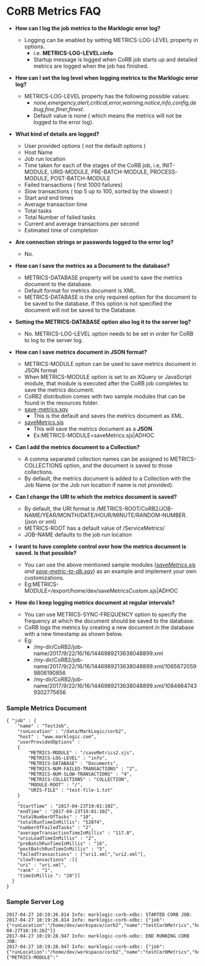 # CoRB Metrics FAQ

* **How can I log the job metrics to the Marklogic error log?**
    * Logging can be enabled by setting METRICS-LOG-LEVEL property in options.
        + i.e. **METRICS-LOG-LEVEL=info**
        + Startup message is logged when CoRB job starts up and detailed metrics are logged when the job has finished.
* **How can I set the log level when logging metrics to the Marklogic error log?**
    * METRICS-LOG-LEVEL property has the following possible values:
      +  *none,emergency,alert,critical,error,warning,notice,info,config,debug,fine,finer,finest.*
      + Default value is none ( which means the metrics will not be logged to the error log).
* **What kind of details are logged?**
    * User provided options ( not the default options )
    * Host Name
    * Job run location 
    * Time taken for each of the stages of the CoRB job, i.e, INIT-MODULE, URIS-MODULE, PRE-BATCH-MODULE, PROCESS-MODULE, POST-BATCH-MODULE
    * Failed transactions ( first 1000 failures)
    * Slow transactions ( top 5 up to 100, sorted by the slowest )
    * Start and end times
    * Average transaction time
    * Total tasks 
    * Total Number of failed tasks
    * Current and average transactions per second
    * Estimated time of completion
* **Are connection strings or passwords logged to the error log?**
    * No. 
* **How can I save the metrics as a Document to the database?**
    * METRICS-DATABASE property will be used to save the metrics document to the database.
    * Default format for metrics document is XML.
    * METRICS-DATABASE is the only required option for the document to be saved to the database. If this option is not specified the document will not be saved to the Database.
* **Setting the METRICS-DATABASE option also log it to the server log?**
    * No. METRICS-LOG-LEVEL option needs to be set in order for CoRB to log to the server log.
* **How can I save metrics document in JSON format?**
   * METRICS-MODULE option can be used to save metrics document in JSON format
   * When METRICS-MODULE option is set to an XQuery or JavaScript module, that module is executed after the CoRB job completes to save the metrics document.
   * CoRB2 distribution comes with two sample modules that can be found in the resources folder.
    + [save-metrics.xqy](corb2/src/main/resources/save-metrics.xqy)
        + This is the default and saves the metrics document as XML.
    + [saveMetrics.sjs](corb2/src/main/resources/saveMetrics.sjs)
        + This will save the metrics document as a **JSON**.
        + Ex:METRICS-MODULE=saveMetrics.sjs|ADHOC
* **Can I add the metrics document to a Collection?**
    + A comma separated collection names can be assigned to METRICS-COLLECTIONS option, and the document is saved to those collections.
    + By default, the metrics document is added to a Collection with the Job Name (or the Job run location if name is not provided).
* **Can I change the URI to which the metrics document is saved?**
    * By default, the URI format is /METRICS-ROOT/CoRB2/JOB-NAME/YEAR/MONTH/DATE/HOUR/MINUTE/RANDOM-NUMBER.(json or xml)
    * METRICS-ROOT has a default value of /ServiceMetrics/
    * JOB-NAME defaults to the job run location
     
* **I want to have complete control over how the metrics document is saved. Is that possible?**
    * You can use the above mentioned sample modules (*[saveMetrics.sjs](corb2/src/main/resources/saveMetrics.sjs) and [save-metric-to-db.xqy](corb2/src/main/resources/save-metric-to-db.xqy)*) as an example and implement your own customizations.
    + Eg:METRICS-MODULE=/export/home/dev/saveMetricsCustom.sjs|ADHOC
* **How do I keep logging metrics document at regular intervals?**
    * You can use METRICS-SYNC-FREQUENCY option to specify the frequency at which the document should be saved to the database.
    * CoRB logs the metrics by creating a new document in the database with a new timestamp as shown below.
    * Eg: 
         + /my-dir/CoRB2/job-name/2017/9/22/16/16/1446989213638048899.xml
         + /my-dir/CoRB2/job-name/2017/9/22/16/16/1446989213638048899.xml/10656720599806190856
         + /my-dir/CoRB2/job-name/2017/9/22/16/16/1446989213638048899.xml/10846647439302775656
    
### Sample Metrics Document
```
{ "job" : {
    "name" : "TestJob",
    "runLocation" : "/data/MarkLogic/corb2",
    "host" : "www.marklogic.com",
    "userProvidedOptions" :
    {
        "METRICS-MODULE" : "/saveMetrics2.sjs",
        "METRICS-LOG-LEVEL" : "info",
        "METRICS-DATABASE" : "Documents",
        "METRICS-NUM-FAILED-TRANSACTIONS" : "2",
        "METRICS-NUM-SLOW-TRANSACTIONS" : "4",
        "METRICS-COLLECTIONS" : "COLLECTION",
        "MODULE-ROOT" : "/",
        "URIS-FILE" : "test-file-1.txt"
    }
    ,
    "StartTime" : "2017-04-23T19:01:10Z",
    "endTime" : "2017-04-23T19:01:10Z",
    "totalNumberOfTasks" : "10",
    "totalRunTimeInMillis": "52074",
    "numberOfFailedTasks" : "2",
    "averageTransactionTimeInMillis" : "117.0",
    "urisLoadTimeInMillis" : "2",
    "preBatchRunTimeInMillis" : "16",
    "postBatchRunTimeInMillis" : "5",
    "failedTransactions" : ["uri1.xml","uri2.xml"],
    "slowTransactions" :[{
    "uri" : "uri.xml",
    "rank" : "1",
    "timeInMillis ": "20"}]
  }
}
```

### Sample Server Log

```
2017-04-27 10:19:26.814 Info: marklogic-corb-xdbc: STARTED CORB JOB:
2017-04-27 10:19:26.814 Info: marklogic-corb-xdbc: {"job":{"runLocation":"/home/dev/workspace/corb2","name":"testCorbMetrics","host":"localhost","StartTime":"2017-04-27T10:19:26Z"}}
2017-04-27 10:19:28.947 Info: marklogic-corb-xdbc: END RUNNING CORB JOB:
2017-04-27 10:19:28.947 Info: marklogic-corb-xdbc: {"job":{"runLocation":"/home/dev/workspace/corb2","name":"testCorbMetrics","host":"localhost","userProvidedOptions":{"METRICS-MODULE":"
```
